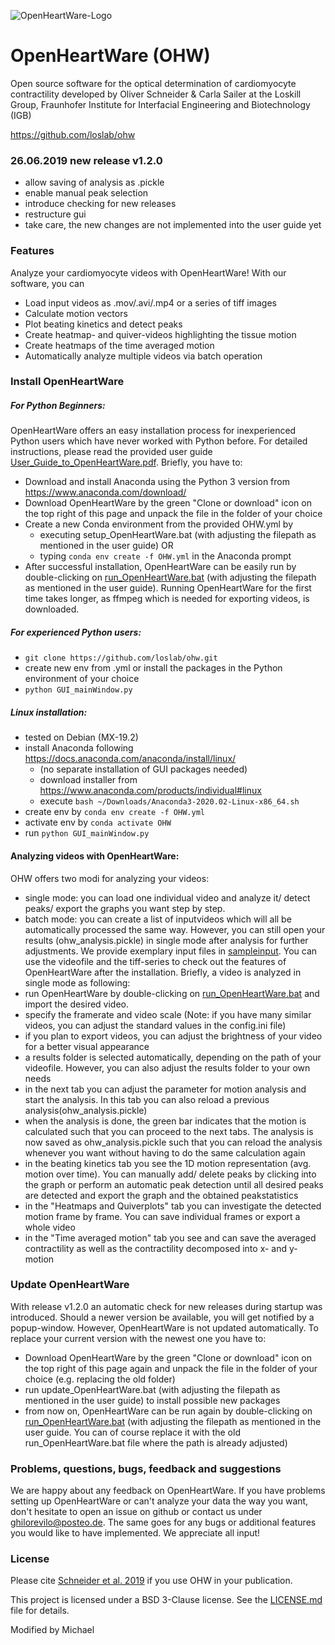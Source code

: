 ![OpenHeartWare-Logo](/icons/ohw-logo.png)

# OpenHeartWare (OHW)
Open source software for the optical determination of cardiomyocyte contractility
developed by Oliver Schneider & Carla Sailer at the Loskill Group, Fraunhofer Institute for Interfacial Engineering and Biotechnology (IGB)

https://github.com/loslab/ohw

### 26.06.2019 new release v1.2.0

* allow saving of analysis as .pickle
* enable manual peak selection
* introduce checking for new releases
* restructure gui
* take care, the new changes are not implemented into the user guide yet

### Features 
Analyze your cardiomyocyte videos with OpenHeartWare! With our software, you can
* Load input videos as .mov/.avi/.mp4 or a series of tiff images
* Calculate motion vectors 
* Plot beating kinetics and detect peaks
* Create heatmap- and quiver-videos highlighting the tissue motion
* Create heatmaps of the time averaged motion
* Automatically analyze multiple videos via batch operation

### Install OpenHeartWare
##### For Python Beginners: 
OpenHeartWare offers an easy installation process for inexperienced Python users which have never worked with Python before. For detailed instructions, please read the provided user guide [User_Guide_to_OpenHeartWare.pdf]( User_Guide_to_OpenHeartWare.pdf). 
Briefly, you have to:
* Download and install Anaconda using the Python 3 version from https://www.anaconda.com/download/ 
* Download OpenHeartWare by the green "Clone or download" icon on the top right of this page and unpack the file in the folder of your choice
* Create a new Conda environment from the provided OHW.yml by
  * executing setup_OpenHeartWare.bat (with adjusting the filepath as mentioned in the user guide)
  OR
  * typing `conda env create -f OHW.yml` in the Anaconda prompt
* After successful installation, OpenHeartWare can be easily run by double-clicking on [run_OpenHeartWare.bat](run_OpenHeartWare.bat) (with adjusting the filepath as mentioned in the user guide). Running OpenHeartWare for the first time takes longer, as ffmpeg which is needed for exporting videos, is downloaded.

##### For experienced Python users:
* `git clone https://github.com/loslab/ohw.git`
* create new env from .yml or install the packages in the Python environment of your choice
* `python GUI_mainWindow.py`

##### Linux installation:
* tested on Debian (MX-19.2)
* install Anaconda following https://docs.anaconda.com/anaconda/install/linux/
  * (no separate installation of GUI packages needed)
  * download installer from https://www.anaconda.com/products/individual#linux
  * execute `bash ~/Downloads/Anaconda3-2020.02-Linux-x86_64.sh`
* create env by `conda env create -f OHW.yml`
* activate env by `conda activate OHW`
* run `python GUI_mainWindow.py`

#### Analyzing videos with OpenHeartWare:
OHW offers two modi for analyzing your videos:
* single mode: you can load one individual video and analyze it/ detect peaks/ export the graphs you want step by step.
* batch mode: you can create a list of inputvideos which will all be automatically processed the same way. However, you can still open your results (ohw_analysis.pickle) in single mode after analysis for further adjustments.
We provide exemplary input files in [sampleinput](sampleinput]). You can use the videofile and the tiff-series to check out the features of OpenHeartWare after the installation. 
Briefly, a video is analyzed in single mode as following:
* run OpenHeartWare by double-clicking on [run_OpenHeartWare.bat](run_OpenHeartWare.bat) and import the desired video.
* specify the framerate and video scale (Note: if you have many similar videos, you can adjust the standard values in the config.ini file)
* if you plan to export videos, you can adjust the brightness of your video for a better visual appearance
* a results folder is selected automatically, depending on the path of your videofile. However, you can also adjust the results folder to your own needs
* in the next tab you can adjust the parameter for motion analysis and start the analysis. In this tab you can also reload a previous analysis(ohw_analysis.pickle)
* when the analysis is done, the green bar indicates that the motion is calculated such that you can proceed to the next tabs. The analysis is now saved as ohw_analysis.pickle such that you can reload the analysis whenever you want without having to do the same calculation again 
* in the beating kinetics tab you see the 1D motion representation (avg. motion over time). You can manually add/ delete peaks by clicking into the graph or perform an automatic peak detection until all desired peaks are detected and export the graph and the obtained peakstatistics
* in the "Heatmaps and Quiverplots" tab you can investigate the detected motion frame by frame. You can save individual frames or export a whole video
* in the "Time averaged motion" tab you see and can save the averaged contractility as well as the contractility decomposed into x- and y-motion

### Update OpenHeartWare
With release v1.2.0 an automatic check for new releases during startup was introduced. Should a newer version be available, you will get notified by a popup-window. However, OpenHeartWare is not updated automatically. To replace your current version with the newest one you have to:
* Download OpenHeartWare by the green "Clone or download" icon on the top right of this page again and unpack the file in the folder of your choice (e.g. replacing the old folder)
* run update_OpenHeartWare.bat (with adjusting the filepath as mentioned in the user guide) to install possible new packages
* from now on, OpenHeartWare can be run again by double-clicking on [run_OpenHeartWare.bat](run_OpenHeartWare.bat) (with adjusting the filepath as mentioned in the user guide. You can of course replace it with the old run_OpenHeartWare.bat file where the path is already adjusted)

### Problems, questions, bugs, feedback and suggestions
We are happy about any feedback on OpenHeartWare. If you have problems setting up OpenHeartWare or can't analyze your data the way you want, don't hesitate to open an issue on github or contact us under ghilorevilo@posteo.de. The same goes for any bugs or additional features you would like to have implemented. We appreciate all input!

### License
Please cite [Schneider et al. 2019](https://www.liebertpub.com/doi/abs/10.1089/ten.TEA.2019.0002) if you use OHW in your publication.

This project is licensed under a BSD 3-Clause license. See the [LICENSE.md](licence.md) file for details.

Modified by Michael
